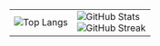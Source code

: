 
<!--
# Greetings 🍀

```JavaScript
let Luan = [
  {
    "name" = "Luan Nguyen",
    "age" = "20",
    "hobbies" = "Coding, Muay Thai/ Boxing, Fishing, Camping, Gym",
  }
]


```
### :briefcase: Credentials
- Experience:
  - Incoming Software Engineer Intern at [Ethical Spectacle Research](https://ethicalspectacle.com/) 
  - Technology Consultant at ASU Enterprise Technology
  - Ex-SWE Intern at [Pinear](https://www.linkedin.com/company/pinearllc/)
  - Ex-Software Engineer Lead at [EPICS](https://www.linkedin.com/company/epics-at-asu/)
  - Ex-Web Developer at [The Global Tech Experience](https://www.linkedin.com/company/the-global-tech-experience/)
- Leadership:
  - Technology Officer at [SoDA](https://thesoda.io/)
  - Ex-VP at [VinaSU](https://www.instagram.com/asu_vinasu/)
-----

<div align="center"> <img src ="https://media2.giphy.com/media/v1.Y2lkPTc5MGI3NjExcG9ucjZrZ3BhMHdtbnp1eXJwMnp3dzUzZWtqMHE5YjVhaWhleWJ5OSZlcD12MV9pbnRlcm5hbF9naWZfYnlfaWQmY3Q9Zw/BzYPuOs45IDoA/giphy.webp" alt="Coder GIF" width="600"></img> </div>



`npm install positivity 🍀`

```
up to date, audited 69 packages in 69 ms

no packages are looking for funding
  run `npm fund` for details

found 0 vulnerabilities, only love <3
```



## 🧰 Languages and Tools

<div align = "center" >
<img align="left" alt="Java" width="30px" style="padding:5px;" src="https://cdn.jsdelivr.net/gh/devicons/devicon/icons/java/java-original.svg"/>
<img align="left" alt="React" width="30px" style="padding:5px;" src="https://cdn.jsdelivr.net/gh/devicons/devicon/icons/react/react-original.svg" />
<img align="left" alt="MongoDB" width="30px" style="padding:5px;" src="https://cdn.jsdelivr.net/gh/devicons/devicon@latest/icons/mongodb/mongodb-original-wordmark.svg" />
<img align="left" alt="Git" width="30px" style="padding:5px;" src="https://cdn.jsdelivr.net/gh/devicons/devicon/icons/git/git-original.svg" />
<img align="left" alt="HTML" width="30px" style="padding:5px;" src="https://cdn.jsdelivr.net/gh/devicons/devicon/icons/html5/html5-plain.svg" />
<img align="left" alt="CSS" width="30px" style="padding:5px;" src="https://cdn.jsdelivr.net/gh/devicons/devicon/icons/css3/css3-plain.svg" />
<img align="left" alt="JavaScript" width="30px" style="padding:5px;" src="https://cdn.jsdelivr.net/gh/devicons/devicon/icons/javascript/javascript-plain.svg" />
<img align="left" alt="NodeJS" width="30px" style="padding:5px;" src="https://cdn.jsdelivr.net/gh/devicons/devicon/icons/nodejs/nodejs-original.svg" />
<img align="left" alt="Python" width="30px" style="padding:5px;" src="https://cdn.jsdelivr.net/gh/devicons/devicon/icons/python/python-plain.svg" />
<img align="left" alt="C++" width="30px" style="padding:5px;" src="https://cdn.jsdelivr.net/gh/devicons/devicon/icons/cplusplus/cplusplus-line.svg" />
<img align="left" alt="C" width="30px" style="padding:5px;" src="https://cdn.jsdelivr.net/gh/devicons/devicon/icons/c/c-original.svg" />
<img align="left" alt="Bash" width="30px" style="padding:5px;" src="https://cdn.jsdelivr.net/gh/devicons/devicon/icons/bash/bash-original.svg" />
<img align="left" alt="ExpressJS" width="30px" style="padding:5px;" src="https://cdn.jsdelivr.net/gh/devicons/devicon@latest/icons/express/express-original-wordmark.svg" />
<img align="left" alt="Bootstrap" width="30px" style="padding:5px;" src="https://cdn.jsdelivr.net/gh/devicons/devicon/icons/bootstrap/bootstrap-original.svg" />
<img align="left" alt="Tailwind" width="30px" style="padding:5px;" src="https://cdn.jsdelivr.net/gh/devicons/devicon@latest/icons/tailwindcss/tailwindcss-original.svg" />
<img align="left" alt="jQuery" width="30px" style="padding:5px;" src="https://cdn.jsdelivr.net/gh/devicons/devicon/icons/jquery/jquery-original.svg" />


</div>

<br><br/>
<br><br/>


## 📊 Stats
-->

<table>
  <tr>
    <td>
      <img src="https://github-readme-stats.vercel.app/api/top-langs/?username=LuaanNguyen&hide&_progress=true&show_icons=true&theme=radical&layout=pie" alt="Top Langs" />
    </td>
    <td>
      <img src="https://github-readme-stats.vercel.app/api?username=LuaanNguyen&show_icons=true&theme=radical" alt="GitHub Stats" />
      <br />
      <img src="https://streak-stats.demolab.com?user=LuaanNguyen&theme=radical" alt="GitHub Streak" />
    </td>
  </tr>
</table>


